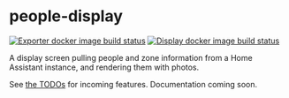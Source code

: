 # people-display

[![Exporter docker image build status](https://github.com/hnefatl/people-display/actions/workflows/exporter-docker.yaml/badge.svg)](https://github.com/hnefatl/people-display/actions/workflows/exporter-docker.yaml)
[![Display docker image build status](https://github.com/hnefatl/people-display/actions/workflows/display-docker.yaml/badge.svg)](https://github.com/hnefatl/people-display/actions/workflows/display-docker.yaml)

A display screen pulling people and zone information from a Home Assistant instance, and rendering them with photos.

See [the TODOs](TODO.md) for incoming features. Documentation coming soon.
